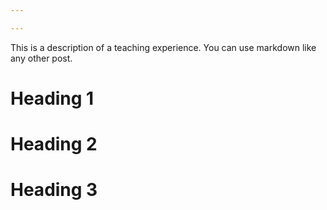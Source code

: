 ```yaml
---

---
```


This is a description of a teaching experience. You can use markdown like any other post.

Heading 1
======

Heading 2
======

Heading 3
======